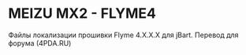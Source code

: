 MEIZU MX2 - FLYME4
============

Файлы локализации прошивки Flyme 4.X.X.X для  jBart. Перевод для форума (4PDA.RU)
